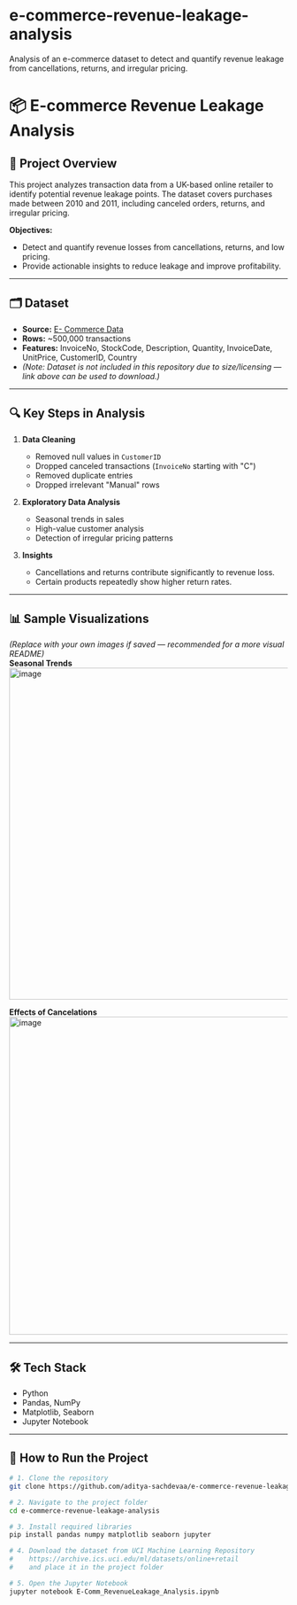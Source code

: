 # e-commerce-revenue-leakage-analysis
Analysis of an e-commerce dataset to detect and quantify revenue leakage from cancellations, returns, and irregular pricing.
# 📦 E-commerce Revenue Leakage Analysis

## 📌 Project Overview
This project analyzes transaction data from a UK-based online retailer to identify potential revenue leakage points. The dataset covers purchases made between 2010 and 2011, including canceled orders, returns, and irregular pricing.

**Objectives:**
- Detect and quantify revenue losses from cancellations, returns, and low pricing.
- Provide actionable insights to reduce leakage and improve profitability.

---

## 🗂 Dataset
- **Source:** [E- Commerce Data](https://www.kaggle.com/datasets/carrie1/ecommerce-data)
- **Rows:** ~500,000 transactions  
- **Features:** InvoiceNo, StockCode, Description, Quantity, InvoiceDate, UnitPrice, CustomerID, Country  
- *(Note: Dataset is not included in this repository due to size/licensing — link above can be used to download.)*

---

## 🔍 Key Steps in Analysis
1. **Data Cleaning**
   - Removed null values in `CustomerID`
   - Dropped canceled transactions (`InvoiceNo` starting with "C")
   - Removed duplicate entries
   - Dropped irrelevant "Manual" rows

2. **Exploratory Data Analysis**
   - Seasonal trends in sales
   - High-value customer analysis
   - Detection of irregular pricing patterns

3. **Insights**
   - Cancellations and returns contribute significantly to revenue loss.
   - Certain products repeatedly show higher return rates.

---

## 📊 Sample Visualizations
*(Replace with your own images if saved — recommended for a more visual README)*  
**Seasonal Trends**<img width="1210" height="599" alt="image" src="https://github.com/user-attachments/assets/b3b90e21-f1e3-4675-8861-c1ae12e9d568" />

**Effects of Cancelations**<img width="1214" height="574" alt="image" src="https://github.com/user-attachments/assets/217dd40a-072f-4a66-9b94-2260b5b2c580" />


---

## 🛠 Tech Stack
- Python
- Pandas, NumPy
- Matplotlib, Seaborn
- Jupyter Notebook

---

## 🚀 How to Run the Project

```bash
# 1. Clone the repository
git clone https://github.com/aditya-sachdevaa/e-commerce-revenue-leakage-analysis.git

# 2. Navigate to the project folder
cd e-commerce-revenue-leakage-analysis

# 3. Install required libraries
pip install pandas numpy matplotlib seaborn jupyter

# 4. Download the dataset from UCI Machine Learning Repository
#    https://archive.ics.uci.edu/ml/datasets/online+retail
#    and place it in the project folder

# 5. Open the Jupyter Notebook
jupyter notebook E-Comm_RevenueLeakage_Analysis.ipynb

